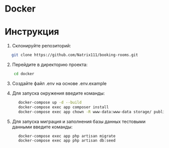 # Docker

# Инструкция

1. Склонируйте репозиторий:

```bash
   git clone https://github.com/Natrix111/booking-rooms.git
```

2. Перейдите в директорию проекта:

```bash
    cd docker
```

3. Создайте файл .env на основе .env.example

4. Для запуска окружения введите команды:
```bash
      docker-compose up -d --build
      docker-compose exec app composer install 
      docker-compose exec app chown -R www-data:www-data storage/ public/ 
```

5. Для запуска миграция и заполнения базы данных тестовыми данными введите команды:
```bash
      docker-compose exec app php artisan migrate
      docker-compose exec app php artisan db:seed
```